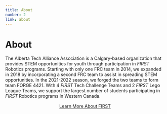 ```yaml
---
title: About
number: 2
link: about
---
```

<div class="col-12">
    <h1>About</h1>
	<p>The Alberta Tech Alliance Association is a Calgary-based organization that provides STEM opportunities for youth through participation in <i>FIRST</i> Robotics programs. Starting with only one FRC team in 2014, we expanded in 2018 by incorporating a second FRC team to assist in spreading STEM opportunities. In the 2021-2022 season, we forged the two teams to form team FORGE 4421. With 4 <i>FIRST</i> Tech Challenge Teams and 2 <i>FIRST</i> Lego League Teams, we support the largest number of students participating in <i>FIRST</i> Robotics programs in Western Canada.</p>
</div>
<div style="text-align: center; margin-top: 15px" class="col-12">
    <a class="aboutButton" href="https://www.firstinspires.org">Learn More About FIRST</a>
</div>